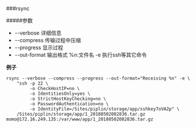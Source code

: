 ###rsync



#####参数
- --verbose 详细信息
- --compress 传输过程中压缩
- --progress 显示过程
- --out-format 输出格式 %n:文件名
-e 执行ssh等其它命令

**例子**
```
rsync --verbose --compress --progress --out-format="Receiving %n" -e \
    "ssh -p 22 \
         -o CheckHostIP=no \
         -o IdentitiesOnly=yes \
         -o StrictHostKeyChecking=no \
         -o PasswordAuthentication=no \
         -o IdentityFile=/Sites/piplin/storage/app/sshkey7oVA2p" \
    /Sites/piplin/storage/app/1_20180502082836.tar.gz momo@172.16.249.135:/var/www/app/1_20180502082836.tar.gz
```